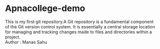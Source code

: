# Apnacollege-demo
This is my first git repository.A Git repository is a fundamental component of the Git version control system. It is essentially a central storage location for managing and tracking changes made to files and directories within a project.
<br>
Author : Manas Sahu
